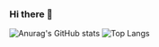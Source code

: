 ### Hi there 👋

![Anurag's GitHub stats](https://github-readme-stats.vercel.app/api?username=alvarovegaromero&show_icons=true&theme=dark)
![Top Langs](https://github-readme-stats.vercel.app/api/top-langs/?username=alvarovegaromero&layout=avarovegaromero)


<!--
**alvarovegaromero/alvarovegaromero** is a ✨ _special_ ✨ repository because its `README.md` (this file) appears on your GitHub profile.

Here are some ideas to get you started:

- 🔭 I’m currently working on ...
- 🌱 I’m currently learning ...
- 👯 I’m looking to collaborate on ...
- 🤔 I’m looking for help with ...
- 💬 Ask me about ...
- 📫 How to reach me: ...
- 😄 Pronouns: ...
- ⚡ Fun fact: ...
-->
